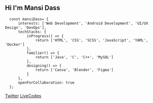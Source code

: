 ## Hi I'm Mansi Dass

```JS
  const mansiDass= {
      interests: ['Web Development', 'Android Development', 'UI/UX Design', 'DevOps'],
      techStacks: {
          inProgress() => {
              return ['HTML', 'CSS', 'SCSS', 'JavaScript', 'YAML', 'Docker']
          },
          familier() => {
              return ['Java', 'C', 'C++', 'MySQL']
          },
          designing() => {
              return ['Canva', 'Blender', 'Figma']
          }
      },
      openForCollaboration: true      
  };
```


[Twitter](https://twitter.com/_Mansiiii_)  [LiveCodes](https://codepen.io/your-work/?cursor=ZD0wJm89MSZwPTEmdj02NDgxNjE3MA==)

<!---
Mansi-dass/Mansi-dass is a ✨ special ✨ repository because its `README.md` (this file) appears on your GitHub profile.
You can click the Preview link to take a look at your changes.
--->
